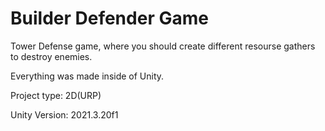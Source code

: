 # Builder Defender Game
 Tower Defense game, where you should create different resourse gathers to destroy enemies.
 
 Everything was made inside of Unity.
 
 Project type: 2D(URP)
 
 Unity Version: 2021.3.20f1
